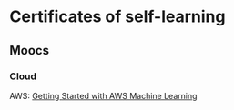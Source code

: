 # Certificates of self-learning

## Moocs
### Cloud 
AWS: [Getting Started with AWS Machine Learning](https://www.coursera.org/account/accomplishments/records/BYKWCQQ9H8F8?utm_source=link&utm_medium=certificate&utm_content=cert_image&utm_campaign=sharing_cta&utm_product=course)
